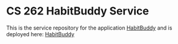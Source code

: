 # CS 262 HabitBuddy Service
This is the service repository for the application <a href="https://github.com/calvin-cs262-fall2020-teamH/habitbuddy-project" target="_blank">HabitBuddy</a> and is deployed here: <a href="https://habit-buddy.herokuapp.com." target="_blank">HabitBuddy</a>
